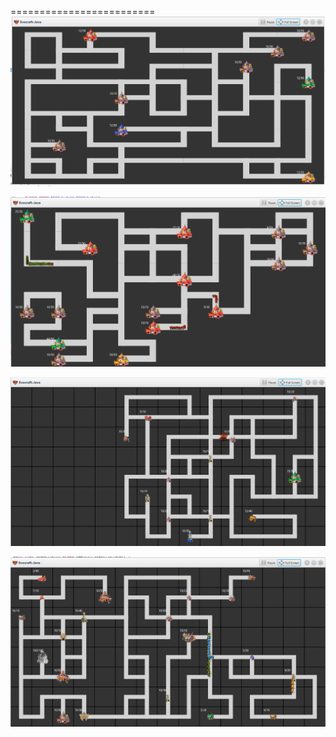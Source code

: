 =========================
![GitHub Logo](/screenshots/1.png)

![GitHub Logo](/screenshots/2.png)

![GitHub Logo](/screenshots/3.png)

![GitHub Logo](/screenshots/4.png)
